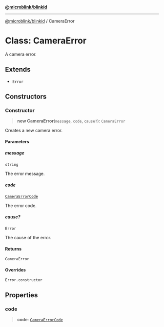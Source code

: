 [**@microblink/blinkid**](../README.md)

***

[@microblink/blinkid](../README.md) / CameraError

# Class: CameraError

A camera error.

## Extends

- `Error`

## Constructors

### Constructor

> **new CameraError**(`message`, `code`, `cause?`): `CameraError`

Creates a new camera error.

#### Parameters

##### message

`string`

The error message.

##### code

[`CameraErrorCode`](../type-aliases/CameraErrorCode.md)

The error code.

##### cause?

`Error`

The cause of the error.

#### Returns

`CameraError`

#### Overrides

`Error.constructor`

## Properties

### code

> **code**: [`CameraErrorCode`](../type-aliases/CameraErrorCode.md)
